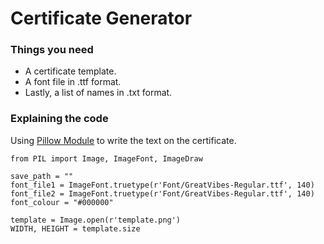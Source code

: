 # Certificate Generator

### Things you need
<ul>
  <li>A certificate template.
  <li>A font file in .ttf format.
  <li>Lastly, a list of names in .txt format.
</ul>

### Explaining the code

Using [Pillow Module](https://pypi.org/project/Pillow/) to write the text on the certificate.
  

    from PIL import Image, ImageFont, ImageDraw

    save_path = ""
    font_file1 = ImageFont.truetype(r'Font/GreatVibes-Regular.ttf', 140)
    font_file2 = ImageFont.truetype(r'Font/GreatVibes-Regular.ttf', 140)
    font_colour = "#000000"

    template = Image.open(r'template.png')
    WIDTH, HEIGHT = template.size
